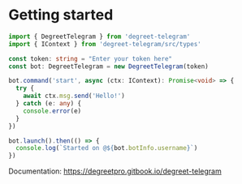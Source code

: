 # Getting started

```typescript
import { DegreetTelegram } from 'degreet-telegram'
import { IContext } from 'degreet-telegram/src/types'

const token: string = "Enter your token here"
const bot: DegreetTelegram = new DegreetTelegram(token)

bot.command('start', async (ctx: IContext): Promise<void> => {
  try {
    await ctx.msg.send('Hello!')
  } catch (e: any) {
    console.error(e)
  }
})

bot.launch().then(() => {
  console.log(`Started on @${bot.botInfo.username}`)
})
```

Documentation: https://degreetpro.gitbook.io/degreet-telegram